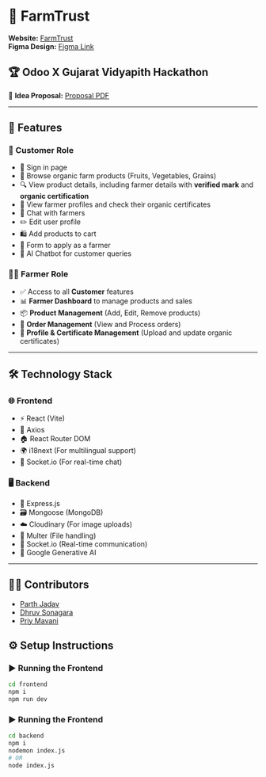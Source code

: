 # 🌱 FarmTrust  

**Website:** [FarmTrust](https://farmtrust.netlify.app) <br>
**Figma Design:** [Figma Link](https://www.figma.com/design/SNuN8wbnReIue8nUOJhjEG/Untitled?node-id=0-1&p=f&t=6MhTQoFKTuSxnhJE-0)  

## 🏆 Odoo X Gujarat Vidyapith Hackathon  

📜 **Idea Proposal:** [Proposal PDF](https://drive.google.com/file/d/1IR7ypxYX1_dOKy3OvvOIAVDH3UXwBJH_/view?usp=sharing)

---

## 🚀 Features  

### 🛒 Customer Role  
- 🔑 Sign in page  
- 🌿 Browse organic farm products (Fruits, Vegetables, Grains)  
- 🔍 View product details, including farmer details with **verified mark** and **organic certification**  
- 👤 View farmer profiles and check their organic certificates  
- 💬 Chat with farmers  
- ✏️ Edit user profile  
- 🛍️ Add products to cart  
- 📝 Form to apply as a farmer  
- 🤖 AI Chatbot for customer queries  

### 👨‍🌾 Farmer Role  
- ✅ Access to all **Customer** features  
- 📊 **Farmer Dashboard** to manage products and sales  
- 📦 **Product Management** (Add, Edit, Remove products)  
- 📑 **Order Management** (View and Process orders)  
- 🏅 **Profile & Certificate Management** (Upload and update organic certificates)  

---

## 🛠️ Technology Stack  

### 🌐 Frontend  
- ⚡ React (Vite)  
- 🔄 Axios  
- 🏠 React Router DOM  
- 🌍 i18next (For multilingual support)  
- 🔌 Socket.io (For real-time chat)  

### 🖥️ Backend  
- 🚀 Express.js  
- 🗃️ Mongoose (MongoDB)  
- ☁️ Cloudinary (For image uploads)  
- 📂 Multer (File handling)  
- 🔗 Socket.io (Real-time communication)  
- 🤖 Google Generative AI  

---

## 👨‍💻 Contributors  
- [Parth Jadav](https://parth-jadav-portfolio.vercel.app/) 
- [Dhruv Sonagara](https://dhruv-portfolio23.netlify.app/)
- [Priy Mavani](https://priymavani-portfolio.netlify.app/) 


## ⚙️ Setup Instructions  

### ▶️ Running the Frontend  
```sh
cd frontend
npm i
npm run dev
```

### ▶️ Running the Frontend  
```sh
cd backend
npm i
nodemon index.js
# OR  
node index.js 
```
